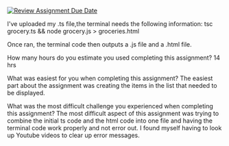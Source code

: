 [![Review Assignment Due Date](https://classroom.github.com/assets/deadline-readme-button-24ddc0f5d75046c5622901739e7c5dd533143b0c8e959d652212380cedb1ea36.svg)](https://classroom.github.com/a/zM2l8dAV)


I've uploaded my .ts file,the terminal needs the following information:
tsc grocery.ts && node grocery.js > groceries.html

Once ran, the terminal code then outputs a .js file and a .html file.


How many hours do you estimate you used completing this assignment?
14 hrs

What was easiest for you when completing this assignment?
The easiest part about the assignment was creating the items in the list that needed to be displayed.

What was the most difficult challenge you experienced when completing this assignment?
The most difficult aspect of this assignment was trying to combine the initial ts code and the html code into one file and having the terminal code work properly and not error out. I found myself having to look up Youtube videos to clear up error messages.  
